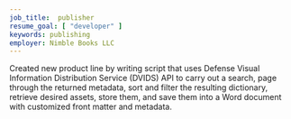 ```yaml
---
job_title:  publisher
resume_goal: [ "developer" ]
keywords: publishing
employer: Nimble Books LLC
---
```

Created new product line by writing script that uses Defense Visual Information Distribution Service (DVIDS) API to carry out a search, page through the returned metadata, sort and filter the resulting dictionary, retrieve desired assets, store them, and save them into a Word document with customized front matter and metadata.